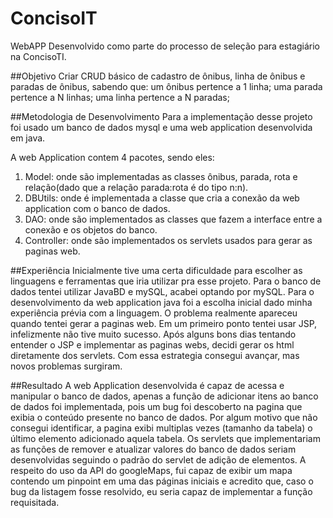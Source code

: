 # ConcisoIT
WebAPP Desenvolvido como parte do processo de seleção para estagiário na ConcisoTI.

##Objetivo
Criar CRUD básico de cadastro de ônibus, linha de ônibus e paradas de ônibus, sabendo que:
um ônibus pertence a 1 linha;
uma parada pertence a N linhas;
uma linha pertence a N paradas;

##Metodologia de Desenvolvimento
Para a implementação desse projeto foi usado um banco de dados mysql e uma web application desenvolvida em java.

A web Application contem 4 pacotes, sendo eles:
1. Model: onde são implementadas as classes ônibus, parada, rota e relação(dado que a relação parada:rota é do tipo n:n).
2. DBUtils: onde é implementada a classe que cria a conexão da web application com o banco de dados.
3. DAO: onde são implementados as classes que fazem a interface entre a conexão e os objetos do banco.
4. Controller: onde são implementados os servlets usados para gerar as paginas web.
 
##Experiência
Inicialmente tive uma certa dificuldade para escolher as linguagens e ferramentas que iria utilizar pra esse projeto. Para o banco de dados tentei utilizar JavaBD e mySQL, acabei optando por mySQL. Para o desenvolvimento da web application java foi a escolha inicial dado minha experiência prévia com a linguagem. O problema realmente apareceu quando tentei gerar a paginas web. Em um primeiro ponto tentei usar JSP, infelizmente não tive muito sucesso. Após alguns bons dias tentando entender o JSP e implementar as paginas webs, decidi gerar os html diretamente dos servlets. Com essa estrategia consegui avançar, mas novos problemas surgiram.

##Resultado
A web Application desenvolvida é capaz de acessa e manipular o banco de dados, apenas a função de adicionar itens ao banco de dados foi implementada, pois um bug foi descoberto na pagina que exibia o conteúdo presente no banco de dados. Por algum motivo que não consegui identificar, a pagina exibi multiplas vezes (tamanho da tabela) o último elemento adicionado aquela tabela.
Os servlets que implementariam as funções de remover e atualizar valores do banco de dados seriam desenvolvidas seguindo o padrão do servlet de adição de elementos.
A respeito do uso da API do googleMaps, fui capaz de exibir um mapa contendo um pinpoint em uma das páginas iniciais e acredito que, caso o bug da listagem fosse resolvido, eu seria capaz de implementar a função requisitada.

